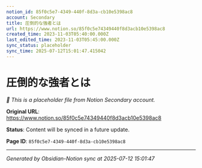 ```yaml
---
notion_id: 85f0c5e7-4349-440f-8d3a-cb10e5398ac8
account: Secondary
title: 圧倒的な強者とは
url: https://www.notion.so/85f0c5e74349440f8d3acb10e5398ac8
created_time: 2023-11-03T05:40:00.000Z
last_edited_time: 2023-11-03T05:45:00.000Z
sync_status: placeholder
sync_time: 2025-07-12T15:01:47.415042
---
```


# 圧倒的な強者とは

*🔄 This is a placeholder file from Notion Secondary account.*

**Original URL**: https://www.notion.so/85f0c5e74349440f8d3acb10e5398ac8

**Status**: Content will be synced in a future update.

**Page ID**: `85f0c5e7-4349-440f-8d3a-cb10e5398ac8`

---

*Generated by Obsidian-Notion sync at 2025-07-12 15:01:47*
